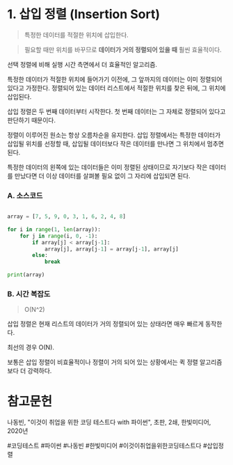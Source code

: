 # 1. 삽입 정렬 (Insertion Sort)

> 특정한 데이터를 적절한 위치에 삽입한다.

> 필요할 때만 위치를 바꾸므로 **데이터가 거의 정렬되어 있을 때** 훨씬 효율적이다.

선택 정렬에 비해 실행 시간 측면에서 더 효율적인 알고리즘.

특정한 데이터가 적절한 위치에 들어가기 이전에, 그 앞까지의 데이터는 이미 정렬되어 있다고 가정한다. 정렬되어 있는 데이터 리스트에서 적절한 위치를 찾은 뒤에, 그 위치에 삽입된다.

삽입 정렬은 두 번째 데이터부터 시작한다. 첫 번째 데이터는 그 자체로 정렬되어 있다고 판단하기 때문이다.

정렬이 이루어진 원소는 항상 오름차순을 유지한다. 삽입 정렬에서는 특정한 데이터가 삽입될 위치를 선정할 때, 삽입될 데이터보다 작은 데이터를 만나면 그 위치에서 멈추면 된다.

특정한 데이터의 왼쪽에 있는 데이터들은 이미 정렬된 상태이므로 자기보다 작은 데이터를 만났다면 더 이상 데이터를 살펴볼 필요 없이 그 자리에 삽입되면 된다.

### A. 소스코드

```python

array = [7, 5, 9, 0, 3, 1, 6, 2, 4, 8]  
  
for i in range(1, len(array)):  
    for j in range(i, 0, -1):  
 		if array[j] < array[j-1]:  
            array[j], array[j-1] = array[j-1], array[j]  
        else:  
            break  
  
print(array)

```

### B. 시간 복잡도

> O(N^2)

삽입 정렬은 현재 리스트의 데이터가 거의 정렬되어 있는 상태라면 매우 빠르게 동작한다.

최선의 경우 O(N).

보통은 삽입 정렬이 비효율적이나 정렬이 거의 되어 있는 상황에서는 퀵 정렬 알고리즘보다 더 강력하다.

# 참고문헌

나동빈, "이것이 취업을 위한 코딩 테스트다 with 파이썬", 초판, 2쇄, 한빛미디어, 2020년

#코딩테스트 #파이썬 #나동빈 #한빛미디어 #이것이취업을위한코딩테스트다 #삽입정렬 